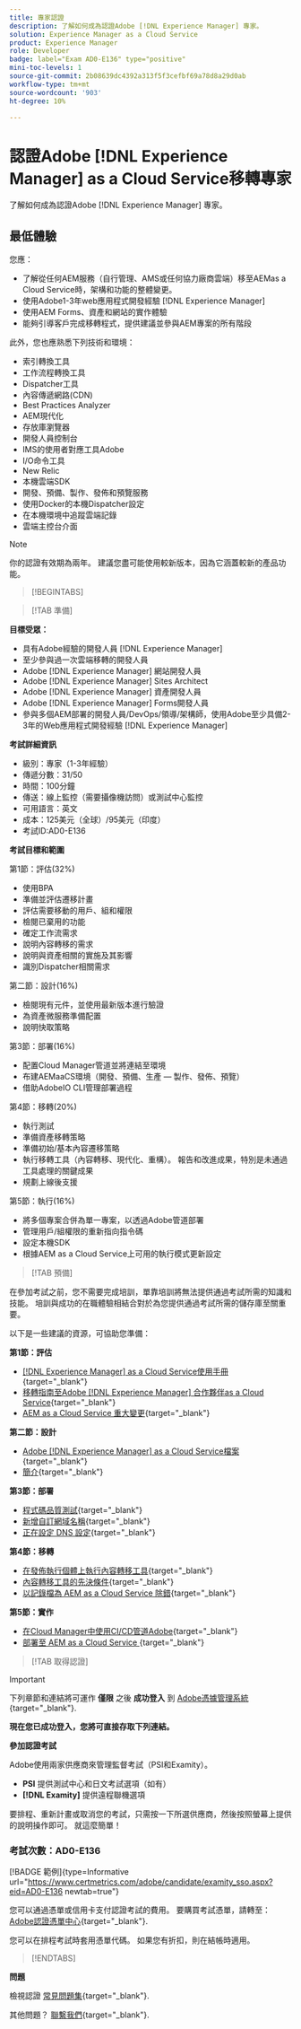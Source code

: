 ```yaml
---
title: 專家認證
description: 了解如何成為認證Adobe [!DNL Experience Manager] 專家。
solution: Experience Manager as a Cloud Service
product: Experience Manager
role: Developer
badge: label="Exam AD0-E136" type="positive"
mini-toc-levels: 1
source-git-commit: 2b08639dc4392a313f5f3cefbf69a78d8a29d0ab
workflow-type: tm+mt
source-wordcount: '903'
ht-degree: 10%

---
```


# 認證Adobe [!DNL Experience Manager] as a Cloud Service移轉專家

了解如何成為認證Adobe [!DNL Experience Manager] 專家。

## 最低體驗

您應：

* 了解從任何AEM服務（自行管理、AMS或任何協力廠商雲端）移至AEMas a Cloud Service時，架構和功能的整體變更。
* 使用Adobe1-3年web應用程式開發經驗 [!DNL Experience Manager]
* 使用AEM Forms、資產和網站的實作體驗
* 能夠引導客戶完成移轉程式，提供建議並參與AEM專案的所有階段

此外，您也應熟悉下列技術和環境：

* 索引轉換工具
* 工作流程轉換工具
* Dispatcher工具
* 內容傳遞網路(CDN)
* Best Practices Analyzer
* AEM現代化
* 存放庫瀏覽器
* 開發人員控制台
* IMS的使用者對應工具Adobe
* I/O命令工具
* New Relic
* 本機雲端SDK
* 開發、預備、製作、發佈和預覽服務
* 使用Docker的本機Dispatcher設定
* 在本機環境中追蹤雲端記錄
* 雲端主控台介面

>[!NOTE]
>
>你的認證有效期為兩年。 建議您盡可能使用較新版本，因為它涵蓋較新的產品功能。

>[!BEGINTABS]

>[!TAB 準備]

**目標受眾：**

* 具有Adobe經驗的開發人員 [!DNL Experience Manager]
* 至少參與過一次雲端移轉的開發人員
* Adobe [!DNL Experience Manager] 網站開發人員
* Adobe [!DNL Experience Manager] Sites Architect
* Adobe [!DNL Experience Manager] 資產開發人員
* Adobe [!DNL Experience Manager] Forms開發人員
* 參與多個AEM部署的開發人員/DevOps/領導/架構師，使用Adobe至少具備2-3年的Web應用程式開發經驗 [!DNL Experience Manager]

**考試詳細資訊**

* 級別：專家（1-3年經驗）
* 傳遞分數：31/50
* 時間：100分鐘
* 傳送：線上監控（需要攝像機訪問）或測試中心監控
* 可用語言：英文
* 成本：125美元（全球）/95美元（印度）
* 考試ID:AD0-E136

**考試目標和範圍**

第1節：評估(32%)

* 使用BPA
* 準備並評估遷移計畫
* 評估需要移動的用戶、組和權限
* 檢閱已棄用的功能
* 確定工作流需求
* 說明內容轉移的需求
* 說明與資產相關的實施及其影響
* 識別Dispatcher相關需求

第二節：設計(16%)

* 檢閱現有元件，並使用最新版本進行驗證
* 為資產微服務準備配置
* 說明快取策略

第3節：部署(16%)

* 配置Cloud Manager管道並將連結至環境
* 布建AEMaaCS環境（開發、預備、生產 — 製作、發佈、預覽）
* 借助AdobeIO CLI管理部署過程

第4節：移轉(20%)

* 執行測試
* 準備資產移轉策略
* 準備初始/基本內容遷移策略
* 執行移轉工具（內容轉移、現代化、重構）。 報告和改進成果，特別是未通過工具處理的關鍵成果
* 規劃上線後支援

第5節：執行(16%)

* 將多個專案合併為單一專案，以透過Adobe管道部署
* 管理用戶/組權限的重新指向指令碼
* 設定本機SDK
* 根據AEM as a Cloud Service上可用的執行模式更新設定

>[!TAB 預備]

在參加考試之前，您不需要完成培訓，單靠培訓將無法提供通過考試所需的知識和技能。 培訓與成功的在職體驗相結合對於為您提供通過考試所需的儲存庫至關重要。

以下是一些建議的資源，可協助您準備：

**第1節：評估**


* [[!DNL Experience Manager] as a Cloud Service使用手冊](https://experienceleague.adobe.com/docs/experience-manager-cloud-service/content/home.html?lang=zh-Hant){target="_blank"}
* [移轉指南至Adobe [!DNL Experience Manager] 合作夥伴as a Cloud Service](https://experienceleague.adobe.com/docs/experience-manager-cloud-service/content/migration-journey/getting-started-partners.html?lang=en){target="_blank"}
* [ AEM as a Cloud Service 重大變更](https://experienceleague.adobe.com/docs/experience-manager-cloud-service/content/release-notes/aem-cloud-changes.html?lang=zh-Hant){target="_blank"}

**第二節：設計**

* [Adobe [!DNL Experience Manager] as a Cloud Service檔案](https://experienceleague.adobe.com/docs/experience-manager-cloud-service.html?lang=zh-Hant){target="_blank"}
* [簡介](https://experienceleague.adobe.com/docs/experience-manager-cloud-service/content/implementing/content-delivery/caching.html){target="_blank"}

**第3節：部署**

* [程式碼品質測試](https://experienceleague.adobe.com/docs/experience-manager-cloud-service/content/implementing/using-cloud-manager/test-results/code-quality-testing.html?lang=zh-Hant){target="_blank"}
* [新增自訂網域名稱](https://experienceleague.adobe.com/docs/experience-manager-cloud-service/content/implementing/using-cloud-manager/custom-domain-names/add-custom-domain-name.html?lang=en){target="_blank"}
* [正在設定 DNS 設定](https://experienceleague.adobe.com/docs/experience-manager-cloud-service/content/implementing/using-cloud-manager/custom-domain-names/configure-dns-settings.html?lang=en){target="_blank"}

**第4節：移轉**

* [在發佈執行個體上執行內容轉移工具](https://experienceleague.adobe.com/docs/experience-manager-cloud-service/content/migration-journey/cloud-migration/content-transfer-tool/running-content-transfer-tool-publish-instance.html?lang=en){target="_blank"}
* [內容轉移工具的先決條件](https://experienceleague.adobe.com/docs/experience-manager-cloud-service/content/migration-journey/cloud-migration/content-transfer-tool/prerequisites-content-transfer-tool.html?lang=en){target="_blank"}
* [以記錄檔為 AEM as a Cloud Service 除錯](https://experienceleague.adobe.com/docs/experience-manager-learn/cloud-service/debugging/debugging-aem-as-a-cloud-service/logs.html?lang=en){target="_blank"}

**第5節：實作**

* [在Cloud Manager中使用CI/CD管道Adobe](https://experienceleague.adobe.com/docs/experience-manager-learn/foundation/cloud-manager/use-the-cicd-pipeline-in-cloud-manager-for-aem.html?lang=en){target="_blank"}
* [部署至 AEM as a Cloud Service ](https://experienceleague.adobe.com/docs/experience-manager-cloud-service/content/implementing/deploying/overview.html?lang=en){target="_blank"}

>[!TAB 取得認證]

>[!IMPORTANT]
>
>下列章節和連結將可運作 **僅限**  之後 **成功登入** 到 [Adobe憑據管理系統](http://www.certmetrics.com/adobe){target="_blank"}.


**現在您已成功登入，您將可直接存取下列連結。**

**參加認證考試**

Adobe使用兩家供應商來管理監督考試（PSI和Examity）。

* **PSI** 提供測試中心和日文考試選項（如有）
* **[!DNL Examity]** 提供遠程聯機選項

要排程、重新計畫或取消您的考試，只需按一下所選供應商，然後按照螢幕上提供的說明操作即可。 就這麼簡單！

### 考試次數：AD0-E136

[!BADGE 範例]{type=Informative url="https://www.certmetrics.com/adobe/candidate/examity_sso.aspx?eid=AD0-E136 newtab=true"}

您可以通過憑單或信用卡支付認證考試的費用。 要購買考試憑單，請轉至： [Adobe認證憑單中心](https://market.xvoucher.com/adobe/global){target="_blank"}.

您可以在排程考試時套用憑單代碼。 如果您有折扣，則在結帳時適用。

>[!ENDTABS]

**問題**

檢視認證 [常見問題集](https://experienceleague.adobe.com/docs/certification/certification/faq.html?lang=en){target="_blank"}.

其他問題？ [聯繫我們](mailto:certif@adobe.com){target="_blank"}.

